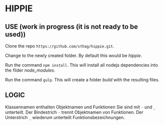 # HIPPIE

## USE (work in progress (it is not ready to be used))

Clone the repo `https://github.com/sthag/hippie.git`.

Change to the newly created folder. By default this would be *hippie*.

Run the command `npm install`.
This will install all nodejs dependencies into the filder *node_modules*.

Run the command `gulp`.
This will create a folder *build* with the resulting files.

## LOGIC

Klassennamen enthalten Objektnamen und Funktionen
Sie sind mit `-` und `_` unterteilt.
Der Bindestrich `-` trennt Objektnamen von Funktionen. Der Unterstrich `_` wiederum unterteilt Funktionsbezeichnungen.
